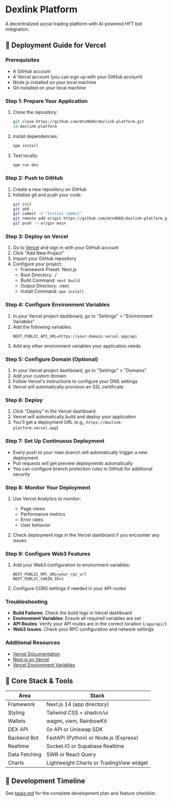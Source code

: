 # Dexlink Platform

A decentralized social trading platform with AI-powered HFT bot integration.

## 🚀 Deployment Guide for Vercel

### Prerequisites
- A GitHub account
- A Vercel account (you can sign up with your GitHub account)
- Node.js installed on your local machine
- Git installed on your local machine

### Step 1: Prepare Your Application

1. Clone the repository:
   ```bash
   git clone https://github.com/mtx9666/dexlink-platform.git
   cd dexlink-platform
   ```

2. Install dependencies:
   ```bash
   npm install
   ```

3. Test locally:
   ```bash
   npm run dev
   ```

### Step 2: Push to GitHub

1. Create a new repository on GitHub
2. Initialize git and push your code:
   ```bash
   git init
   git add .
   git commit -m "Initial commit"
   git remote add origin https://github.com/mtx9666/dexlink-platform.git
   git push -u origin main
   ```

### Step 3: Deploy on Vercel

1. Go to [Vercel](https://vercel.com) and sign in with your GitHub account
2. Click "Add New Project"
3. Import your GitHub repository
4. Configure your project:
   - Framework Preset: Next.js
   - Root Directory: ./
   - Build Command: `next build`
   - Output Directory: .next
   - Install Command: `npm install`

### Step 4: Configure Environment Variables

1. In your Vercel project dashboard, go to "Settings" > "Environment Variables"
2. Add the following variables:
   ```
   NEXT_PUBLIC_API_URL=https://your-domain.vercel.app/api
   ```
3. Add any other environment variables your application needs

### Step 5: Configure Domain (Optional)

1. In your Vercel project dashboard, go to "Settings" > "Domains"
2. Add your custom domain
3. Follow Vercel's instructions to configure your DNS settings
4. Vercel will automatically provision an SSL certificate

### Step 6: Deploy

1. Click "Deploy" in the Vercel dashboard
2. Vercel will automatically build and deploy your application
3. You'll get a deployment URL (e.g., `https://dexlink-platform.vercel.app`)

### Step 7: Set Up Continuous Deployment

- Every push to your main branch will automatically trigger a new deployment
- Pull requests will get preview deployments automatically
- You can configure branch protection rules in GitHub for additional security

### Step 8: Monitor Your Deployment

1. Use Vercel Analytics to monitor:
   - Page views
   - Performance metrics
   - Error rates
   - User behavior

2. Check deployment logs in the Vercel dashboard if you encounter any issues

### Step 9: Configure Web3 Features

1. Add your Web3 configuration to environment variables:
   ```
   NEXT_PUBLIC_RPC_URL=your_rpc_url
   NEXT_PUBLIC_CHAIN_ID=1
   ```

2. Configure CORS settings if needed in your API routes

### Troubleshooting

- **Build Failures**: Check the build logs in Vercel dashboard
- **Environment Variables**: Ensure all required variables are set
- **API Routes**: Verify your API routes are in the correct location (`/app/api/`)
- **Web3 Issues**: Check your RPC configuration and network settings

### Additional Resources

- [Vercel Documentation](https://vercel.com/docs)
- [Next.js on Vercel](https://vercel.com/docs/frameworks/nextjs)
- [Vercel Environment Variables](https://vercel.com/docs/projects/environment-variables)

## 🧱 Core Stack & Tools

| Area | Stack |
|------|-------|
| Framework | Next.js 14 (app directory) |
| Styling | Tailwind CSS + shadcn/ui |
| Wallets | wagmi, viem, RainbowKit |
| DEX API | 0x API or Uniswap SDK |
| Backend Bot | FastAPI (Python) or Node.js (Express) |
| Realtime | Socket.IO or Supabase Realtime |
| Data Fetching | SWR or React Query |
| Charts | Lightweight Charts or TradingView widget |

## 📅 Development Timeline

See [tasks.md](tasks.md) for the complete development plan and feature checklist. 